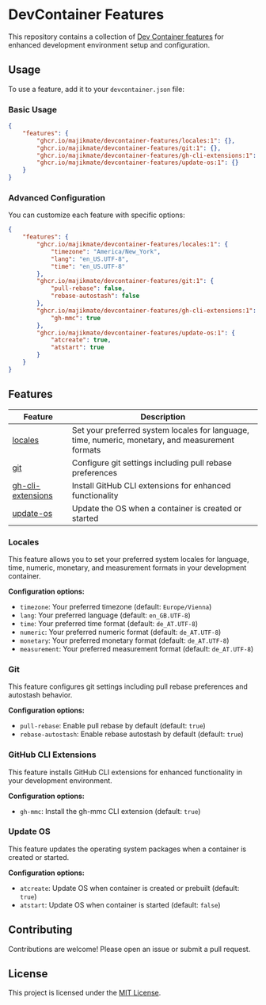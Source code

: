 # DevContainer Features

This repository contains a collection of
[Dev Container features](https://containers.dev/implementors/features/) for
enhanced development environment setup and configuration.

## Usage

To use a feature, add it to your `devcontainer.json` file:

### Basic Usage

```json
{
    "features": {
        "ghcr.io/majikmate/devcontainer-features/locales:1": {},
        "ghcr.io/majikmate/devcontainer-features/git:1": {},
        "ghcr.io/majikmate/devcontainer-features/gh-cli-extensions:1": {},
        "ghcr.io/majikmate/devcontainer-features/update-os:1": {}
    }
}
```

### Advanced Configuration

You can customize each feature with specific options:

```json
{
    "features": {
        "ghcr.io/majikmate/devcontainer-features/locales:1": {
            "timezone": "America/New_York",
            "lang": "en_US.UTF-8",
            "time": "en_US.UTF-8"
        },
        "ghcr.io/majikmate/devcontainer-features/git:1": {
            "pull-rebase": false,
            "rebase-autostash": false
        },
        "ghcr.io/majikmate/devcontainer-features/gh-cli-extensions:1": {
            "gh-mmc": true
        },
        "ghcr.io/majikmate/devcontainer-features/update-os:1": {
            "atcreate": true,
            "atstart": true
        }
    }
}
```

## Features

| Feature                                      | Description                                                                                      |
| -------------------------------------------- | ------------------------------------------------------------------------------------------------ |
| [locales](./src/locales)                     | Set your preferred system locales for language, time, numeric, monetary, and measurement formats |
| [git](./src/git)                             | Configure git settings including pull rebase preferences                                         |
| [gh-cli-extensions](./src/gh-cli-extensions) | Install GitHub CLI extensions for enhanced functionality                                         |
| [update-os](./src/update-os)                 | Update the OS when a container is created or started                                             |

### Locales

This feature allows you to set your preferred system locales for language, time,
numeric, monetary, and measurement formats in your development container.

**Configuration options:**

- `timezone`: Your preferred timezone (default: `Europe/Vienna`)
- `lang`: Your preferred language (default: `en_GB.UTF-8`)
- `time`: Your preferred time format (default: `de_AT.UTF-8`)
- `numeric`: Your preferred numeric format (default: `de_AT.UTF-8`)
- `monetary`: Your preferred monetary format (default: `de_AT.UTF-8`)
- `measurement`: Your preferred measurement format (default: `de_AT.UTF-8`)

### Git

This feature configures git settings including pull rebase preferences and
autostash behavior.

**Configuration options:**

- `pull-rebase`: Enable pull rebase by default (default: `true`)
- `rebase-autostash`: Enable rebase autostash by default (default: `true`)

### GitHub CLI Extensions

This feature installs GitHub CLI extensions for enhanced functionality in your
development environment.

**Configuration options:**

- `gh-mmc`: Install the gh-mmc CLI extension (default: `true`)

### Update OS

This feature updates the operating system packages when a container is created
or started.

**Configuration options:**

- `atcreate`: Update OS when container is created or prebuilt (default: `true`)
- `atstart`: Update OS when container is started (default: `false`)

## Contributing

Contributions are welcome! Please open an issue or submit a pull request.

## License

This project is licensed under the [MIT License](./LICENSE).
